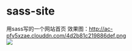 # sass-site
用sass写的一个网站首页
效果图：http://ac-pfv5xzae.clouddn.com/4d2b81c219886def.png
<img src="http://ac-pfv5xzae.clouddn.com/4d2b81c219886def.png?imageView2/1/w/800/h/400" style="display:block;">
